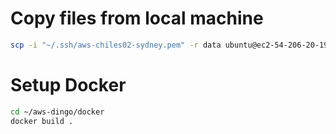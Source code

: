 
# Copy files from local machine

```bash
scp -i "~/.ssh/aws-chiles02-sydney.pem" -r data ubuntu@ec2-54-206-20-190.ap-southeast-2.compute.amazonaws.com:/home/ubuntu/aws-dingo
```

# Setup Docker
```bash
cd ~/aws-dingo/docker
docker build .
```
